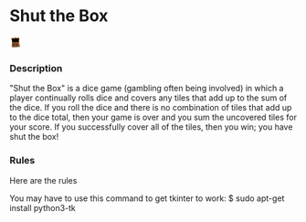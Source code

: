 # Shut the Box

<img src="shut-the-box.jpg" width="20">

### Description
"Shut the Box" is a dice game (gambling often being involved) in which a player continually rolls dice and covers any tiles that add up to the sum of the dice. If you roll the dice and there is no combination of tiles that add up to the dice total, then your game is over and you sum the uncovered tiles for your score. If you successfully cover all of the tiles, then you win; you have shut the box!

### Rules
Here are the rules

You may have to use this command to get tkinter to work:
$ sudo apt-get install python3-tk
